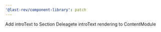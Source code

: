 ```yaml
---
'@last-rev/component-library': patch
---
```


Add introText to Section
Deleagete introText rendering to ContentModule
